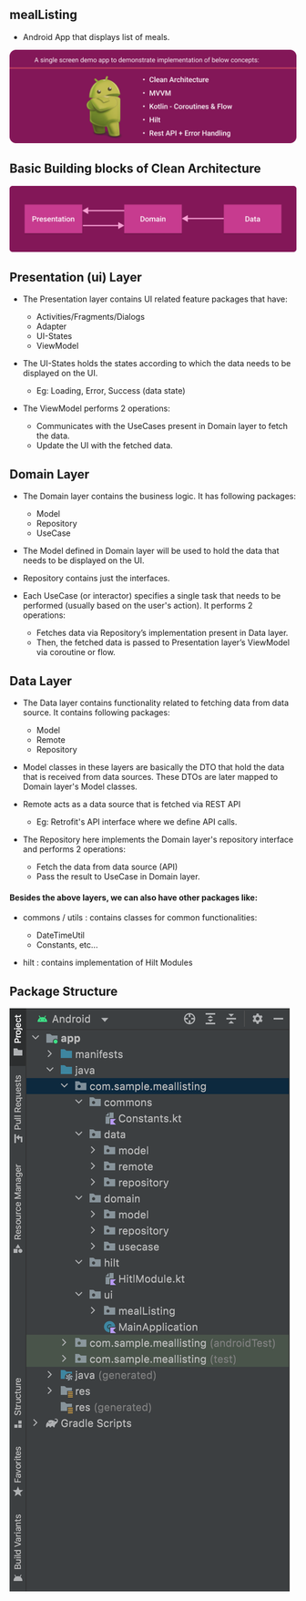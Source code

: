 ## mealListing
* Android App that displays list of meals.

![](/images/header.png)

## Basic Building blocks of Clean Architecture

![](/images/clean_architecture.png)

## Presentation (ui) Layer

* The Presentation layer contains UI related feature packages that have:
  * Activities/Fragments/Dialogs
  * Adapter
  * UI-States
  * ViewModel

* The UI-States holds the states according to which the data needs to be displayed on the UI.
  * Eg: Loading, Error, Success (data state)

* The ViewModel  performs 2 operations:
  * Communicates with the UseCases present in Domain layer to fetch the data.
  * Update the UI with the fetched data.

## Domain Layer
* The Domain layer contains the business logic. It has following packages:
  * Model
  * Repository
  * UseCase

* The Model defined in Domain layer will be used to hold the data that needs to be displayed on the UI.

* Repository contains just the interfaces.

* Each UseCase (or interactor) specifies a single task that needs to be performed (usually based on the user's action). It  performs 2 operations:
  * Fetches data via Repository’s implementation present in Data layer.
  * Then, the fetched data is passed to Presentation layer’s ViewModel via coroutine or flow.

## Data Layer

* The Data layer contains functionality related to fetching data from data source. It contains following packages:
  * Model
  * Remote
  * Repository

* Model classes in these layers are basically the DTO that hold the data that is received from data sources. These DTOs are later mapped to Domain layer's Model classes.

* Remote acts as a data source that is fetched via REST API
  * Eg: Retrofit's API interface where we define API calls.

* The Repository here implements the Domain layer's repository interface and performs 2 operations:
  * Fetch the data from data source (API)
  * Pass the result to UseCase in Domain layer.

#### Besides the above layers, we can also have other packages like:

* commons / utils : contains classes for common functionalities:
  * DateTimeUtil
  * Constants, etc...

* hilt : contains implementation of Hilt Modules

## Package Structure

![](/images/package_structure.png)